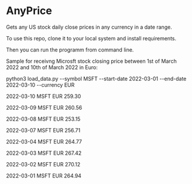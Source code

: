# AnyPrice
Gets any US stock daily close prices in any currency in a date range.

To use this repo, clone it to your local system and install requirements.

Then you can run the programm from command line.

Sample for receivng Microsft stock closing price between 1st of March 2022 and 10th of March 2022 in Euro:

python3 load_data.py --symbol MSFT --start-date 2022-03-01 --end-date 2022-03-10 --currency EUR

2022-03-10 MSFT EUR 259.30

2022-03-09 MSFT EUR 260.56

2022-03-08 MSFT EUR 253.15

2022-03-07 MSFT EUR 256.71

2022-03-04 MSFT EUR 264.77

2022-03-03 MSFT EUR 267.42

2022-03-02 MSFT EUR 270.12

2022-03-01 MSFT EUR 264.94
